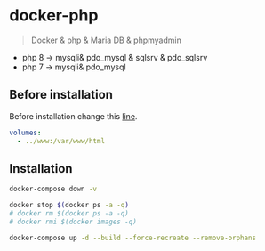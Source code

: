 # docker-php

> Docker & php & Maria DB & phpmyadmin 

- php 8 -> mysqli& pdo_mysql & sqlsrv & pdo_sqlsrv
- php 7 -> mysqli& pdo_mysql  

## Before installation

Before installation change this [line](https://github.com/emalherbi/docker/blob/main/docker-compose.yml).

```yml
volumes:
  - ../www:/var/www/html
```

## Installation

```bash
docker-compose down -v

docker stop $(docker ps -a -q)
# docker rm $(docker ps -a -q)
# docker rmi $(docker images -q)

docker-compose up -d --build --force-recreate --remove-orphans
```
